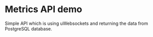 # Metrics API demo
Simple API which is using uWebsockets and returning the data from PostgreSQL database.
